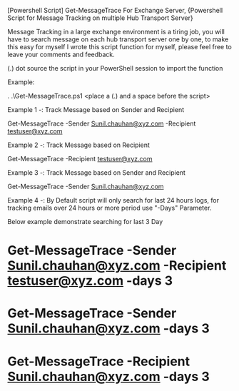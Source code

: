 [Powershell Script] Get-MessageTrace For Exchange Server, {Powershell Script for Message Tracking on multiple Hub Transport Server}

Message Tracking in a large exchange environment is a tiring job, you will have to search message on each hub transport server one by one, to make this easy for myself I wrote this script function for myself, please feel free to leave your comments and feedback. 

(.) dot source the script in your PowerShell session to import the function

Example:

. .\Get-MessageTrace.ps1 <place a (.) and a space before the script> 

Example 1 -: Track Message based on Sender and Recipient

Get-MessageTrace -Sender Sunil.chauhan@xyz.com -Recipient testuser@xyz.com

Example 2 -: Track Message based on Recipient 

Get-MessageTrace -Recipient testuser@xyz.com

Example 3 -: Track Message based on Sender and Recipient

Get-MessageTrace -Sender Sunil.chauhan@xyz.com

Example 4 -: By Default script will only search for last 24 hours logs, for tracking emails over 24 hours or more period use "-Days" Parameter. 

Below example demonstrate searching for last 3 Day
# Get-MessageTrace -Sender Sunil.chauhan@xyz.com -Recipient testuser@xyz.com -days 3
# Get-MessageTrace -Sender Sunil.chauhan@xyz.com -days 3
# Get-MessageTrace -Recipient Sunil.chauhan@xyz.com -days 3
